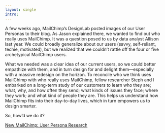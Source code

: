 ```yaml
---
layout: single
intro: 
---
```

A few weeks ago, MailChimp’s DesignLab posted images of our User Personas to their blog. As Jason explained there, we wanted to find out who really uses MailChimp. It was a question posed to us by data analyst Allison last year. We could broadly generalize about our users (savvy, self-reliant, techie, motivated), but we realized that we couldn’t rattle off the four or five archetypical MailChimp users.

What we needed was a clear idea of our current users, so we could better empathize with them, and in turn design for and delight them—especially with a massive redesign on the horizon. To reconcile who we think uses MailChimp with who really uses MailChimp, fellow researcher Steph and I embarked on a long-term study of our customers to learn who they are; what, why, and how often they send; what kinds of issues they face; where they work; and what kind of people they are. This helps us understand how MailChimp fits into their day-to-day lives, which in turn empowers us to design smarter.

So, how’d we do it?

[New MailChimp: User Persona Research](http://blog.mailchimp.com/new-mailchimp-user-persona-research/ "http://blog.mailchimp.com/new-mailchimp-user-persona-research/")